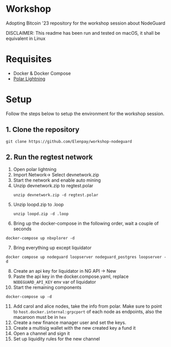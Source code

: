 # Workshop
Adopting Bitcoin '23 repository for the workshop session about NodeGuard

DISCLAIMER: This readme has been run and tested on macOS, it shall be equivalent in Linux

# Requisites
- Docker & Docker Compose
- [Polar Lightning](https://lightningpolar.com/)
# Setup
Follow the steps below to setup the environment for the workshop session.
## 1. Clone the repository
```
git clone https://github.com/Elenpay/workshop-nodeguard
```
## 2. Run the regtest network
1. Open polar lightning
2. Import Network-> Select devnetwork.zip
3. Start the network and enable auto mining
4. Unzip devnetwork.zip to regtest.polar
   ```
   unzip devnetwork.zip -d regtest.polar
   ```
5. Unzip loopd.zip to .loop
    ```
    unzip loopd.zip -d .loop
    ```
6. Bring up the docker-compose in the following order, wait a couple of seconds
```
docker-compose up nbxplorer -d
```
7. Bring everything up except liquidator
```
docker compose up nodeguard loopserver nodeguard_postgres loopserver -d
```
8. Create an api key for liquidator in NG API -> New
9. Paste the api key in the docker.compose.yaml, replace `NODEGUARD_API_KEY` env var of liquidator
10. Start the remaining components
```
docker-compose up -d
```
11.  Add carol and alice nodes, take the info from polar. Make sure to point to `host.docker.internal:grpcport` of each node as endpoints, also the macaroon must be in `hex`
12.  Create a new finance manager user and set the keys.   
13. Create a multisig wallet with the new created key a fund it
14. Open a channel and sign it
15. Set up liquidity rules for the new channel